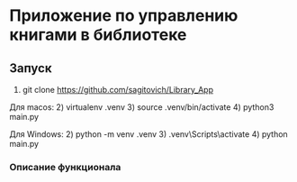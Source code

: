 # Приложение по управлению книгами в библиотеке #

## Запуск ##
1) git clone https://github.com/sagitovich/Library_App
   
Для macos:
2) virtualenv .venv
3) source .venv/bin/activate
4) python3 main.py

Для Windows:
2) python -m venv .venv
3) .venv\Scripts\activate
4) python main.py

### Описание функционала ###
